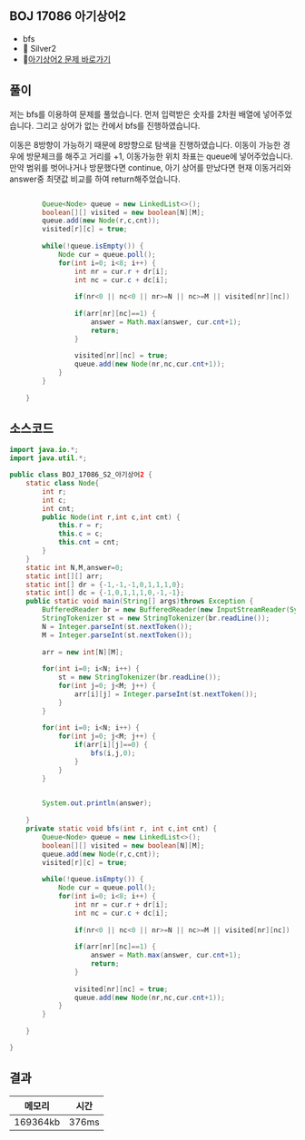 ## BOJ 17086 아기상어2 
- bfs
- 🥈 Silver2
- 🔗[아기상어2 문제 바로가기](https://www.acmicpc.net/problem/17086)



## 풀이

저는 bfs를 이용하여 문제를 풀었습니다. 먼저 입력받은 숫자를 2차원 배열에 넣어주었습니다.
그리고 상어가 없는 칸에서 bfs를 진행하였습니다.

이동은 8방향이 가능하기 때문에 8방향으로 탐색을 진행하였습니다.
이동이 가능한 경우에 방문체크를 해주고 거리를 +1, 이동가능한 위치 좌표는 queue에 넣어주었습니다.
만약 범위를 벗어나거나 방문했다면 continue,
아기 상어를 만났다면 현재 이동거리와 answer중 최댓값 비교를 하여 return해주었습니다.

~~~java

		Queue<Node> queue = new LinkedList<>();
		boolean[][] visited = new boolean[N][M];
		queue.add(new Node(r,c,cnt));
		visited[r][c] = true;
		
		while(!queue.isEmpty()) {
			Node cur = queue.poll();
			for(int i=0; i<8; i++) {
				int nr = cur.r + dr[i];
				int nc = cur.c + dc[i];
				
				if(nr<0 || nc<0 || nr>=N || nc>=M || visited[nr][nc])	continue;
				
				if(arr[nr][nc]==1) {
					answer = Math.max(answer, cur.cnt+1);
					return;
				}
				
				visited[nr][nc] = true;
				queue.add(new Node(nr,nc,cur.cnt+1));
			}
		}
		
	}
~~~

## 소스코드
~~~java
import java.io.*;
import java.util.*;

public class BOJ_17086_S2_아기상어2 {
	static class Node{
		int r;
		int c;
		int cnt;
		public Node(int r,int c,int cnt) {
			this.r = r;
			this.c = c;
			this.cnt = cnt;
		}
	}
	static int N,M,answer=0;
	static int[][] arr;
	static int[] dr = {-1,-1,-1,0,1,1,1,0};
	static int[] dc = {-1,0,1,1,1,0,-1,-1};
	public static void main(String[] args)throws Exception {
		BufferedReader br = new BufferedReader(new InputStreamReader(System.in));
		StringTokenizer st = new StringTokenizer(br.readLine());
		N = Integer.parseInt(st.nextToken());
		M = Integer.parseInt(st.nextToken());
		
		arr = new int[N][M];
		
		for(int i=0; i<N; i++) {
			st = new StringTokenizer(br.readLine());
			for(int j=0; j<M; j++) {
				arr[i][j] = Integer.parseInt(st.nextToken());
			}
		}
		
		for(int i=0; i<N; i++) {
			for(int j=0; j<M; j++) {
				if(arr[i][j]==0) {
					bfs(i,j,0);
				}
			}
		}
		

		System.out.println(answer);
		
	}
	private static void bfs(int r, int c,int cnt) {
		Queue<Node> queue = new LinkedList<>();
		boolean[][] visited = new boolean[N][M];
		queue.add(new Node(r,c,cnt));
		visited[r][c] = true;
		
		while(!queue.isEmpty()) {
			Node cur = queue.poll();
			for(int i=0; i<8; i++) {
				int nr = cur.r + dr[i];
				int nc = cur.c + dc[i];
				
				if(nr<0 || nc<0 || nr>=N || nc>=M || visited[nr][nc])	continue;
				
				if(arr[nr][nc]==1) {
					answer = Math.max(answer, cur.cnt+1);
					return;
				}
				
				visited[nr][nc] = true;
				queue.add(new Node(nr,nc,cur.cnt+1));
			}
		}
		
	}

}

~~~

## 결과 

| 메모리  | 시간 |
|----|----|
| 169364kb| 376ms|